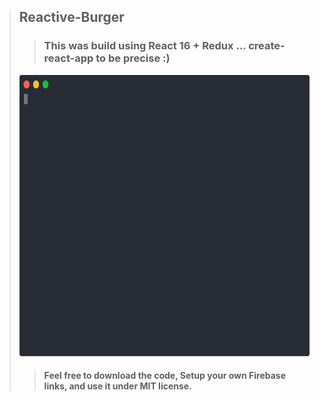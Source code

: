 > ## Reactive-Burger
> > ### This was build using React 16 + Redux ... create-react-app to be precise :)
> <img src="https://github.com/BiggaHD/Reactive-Burger/blob/master/create-react-app.svg" height="450" width="600">
>
> > #### Feel free to download the code, Setup your own Firebase links, and use it under MIT license.
